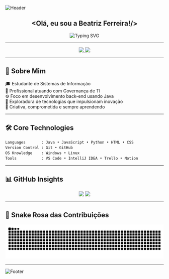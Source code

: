 ![Header](https://capsule-render.vercel.app/api?type=waving&height=130&color=gradient&customColorList=20&section=header)

<h2 align="center">&lt;Olá, eu sou a Beatriz Ferreira!/&gt;</h2>

<p align="center">
  <img src="https://readme-typing-svg.herokuapp.com?font=Fira+Code&weight=600&size=24&duration=4000&color=FF69B4&lines=Full+Stack+Em+Java💖" alt="Typing SVG" />
</p>

---

<div align="center">
  <a href="https://www.linkedin.com/in/beatrizferreiradesouza">
    <img src="https://img.shields.io/badge/LinkedIn-FF69B4?style=for-the-badge&logo=linkedin&logoColor=white" />
  </a>
  <a href="mailto:beatrizferreiradesouza@gmail.com">
    <img src="https://img.shields.io/badge/Gmail-FFB6C1?style=for-the-badge&logo=gmail&logoColor=white" />
  </a>
</div>

---

## 🌷 Sobre Mim

🎓 Estudante de Sistemas de Informação  
💼 Profissional atuando com Governança de TI  
⚙️ Foco em desenvolvimento back-end usando Java  
🚀 Exploradora de tecnologias que impulsionam inovação  
💖 Criativa, comprometida e sempre aprendendo

---

## 🛠️ Core Technologies

```txt
Languages       : Java • JavaScript • Python • HTML • CSS
Version Control : Git • GitHub
OS Knowledge    : Windows • Linux
Tools           : VS Code • IntelliJ IDEA • Trello • Notion
```

---
## 📊 GitHub Insights

<div align="center">
  <img src="https://github-readme-stats.vercel.app/api?username=BeaFSouza&show_icons=true&theme=pink&include_all_commits=true&count_private=true" height="150" />
  <img src="https://github-readme-stats.vercel.app/api/top-langs?username=BeaFSouza&layout=compact&theme=pink" height="150" />
</div>

---

## 🐍 Snake Rosa das Contribuições

<p align="center">
  <picture>
    <source media="(prefers-color-scheme: dark)" srcset="https://raw.githubusercontent.com/BeaFSouza/BeaFSouza/output/github-contribution-grid-snake-dark.svg" />
    <source media="(prefers-color-scheme: light)" srcset="https://raw.githubusercontent.com/BeaFSouza/BeaFSouza/output/github-contribution-grid-snake.svg" />
    <img alt="github contribution snake" src="https://raw.githubusercontent.com/BeaFSouza/BeaFSouza/output/github-contribution-grid-snake.svg" />
  </picture>
</p>

---
![Footer](https://capsule-render.vercel.app/api?type=waving&height=130&color=gradient&customColorList=20&section=footer)



